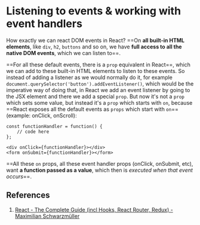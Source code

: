 # Listening to events & working with event handlers
How exactly we can react DOM events in React? ==On **all built-in HTML elements**, like `div`, `h2`, `buttons` and so on, we have **full access to all the native DOM events**, which we can listen to==.

==For all these default events, there is a `prop` equivalent in React==, which we can add to these built-in HTML elements to listen to these events. So instead of adding a listener as we would normally do it, for example `document.querySelector('button').addEventListener()`, which would be the imperative way of doing that, in React we add an event listener by going to the JSX element and there we add a special `prop`. But now it's not a `prop` which sets some value, but instead it's a `prop` which starts with `on`, because ==React exposes all the default events as `props` which start with `on`== (example: onClick, onScroll):

```react
const functionHandler = function() {
    // code here
};

<div onClick={functionHandler}></div>
<form onSubmit={functionHandler}></form>
```

==All these `on` props, all these event handler props (onClick, onSubmit, etc), want **a function passed as a value**, which then is _executed when that event occurs_==.

## References

1. [React - The Complete Guide (incl Hooks, React Router, Redux) - Maximilian Schwarzmüller](https://www.udemy.com/course/react-the-complete-guide-incl-redux/)